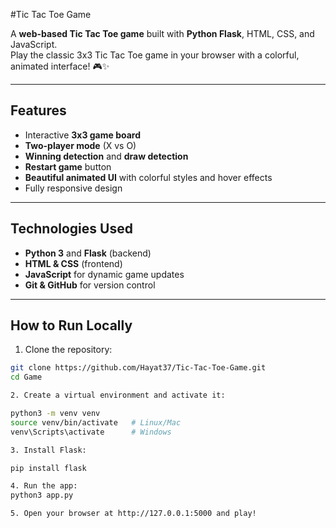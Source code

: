 #Tic Tac Toe Game

A **web-based Tic Tac Toe game** built with **Python Flask**, HTML, CSS, and JavaScript.  
Play the classic 3x3 Tic Tac Toe game in your browser with a colorful, animated interface! 🎮✨

---

## Features

- Interactive **3x3 game board**
- **Two-player mode** (X vs O)
- **Winning detection** and **draw detection**
- **Restart game** button
- **Beautiful animated UI** with colorful styles and hover effects
- Fully responsive design

---

## Technologies Used

- **Python 3** and **Flask** (backend)
- **HTML & CSS** (frontend)
- **JavaScript** for dynamic game updates
- **Git & GitHub** for version control

---

## How to Run Locally

1. Clone the repository:

```bash
git clone https://github.com/Hayat37/Tic-Tac-Toe-Game.git
cd Game

2. Create a virtual environment and activate it:

python3 -m venv venv
source venv/bin/activate   # Linux/Mac
venv\Scripts\activate      # Windows

3. Install Flask:

pip install flask

4. Run the app:
python3 app.py

5. Open your browser at http://127.0.0.1:5000 and play!
